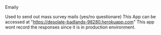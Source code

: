 Emaily

Used to send out mass survey mails (yes/no questionare)
This App can be accessed at "https://desolate-badlands-98280.herokuapp.com"
This app wont record the responses since it is in production environment.

